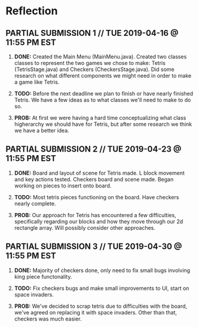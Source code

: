 # Reflection


## PARTIAL SUBMISSION 1 // TUE 2019-04-16 @ 11:55 PM EST

1. **DONE:** Created the Main Menu (MainMenu.java). Created two classes
    classes to represent the two games we chose to make: Tetris (TetrisStage.java) and
    Checkers (CheckersStage.java). Did some research on what different components we
    might need in order to make a game like Tetris.    

2. **TODO:** Before the next deadline we plan to finish or have nearly finished Tetris.
    We have a few ideas as to what classes we'll need to make to do so.

3. **PROB:** At first we were having a hard time conceptualizing what class
    higherarchy we should have for Tetris, but after some research we think we
    have a better idea.


## PARTIAL SUBMISSION 2 // TUE 2019-04-23 @ 11:55 PM EST

1. **DONE:** Board and layout of scene for Tetris made. L block movement and key actions tested.
    Checkers board and scene made. Began working on pieces to insert onto board.    

2. **TODO:** Most tetris pieces functioning on the board. Have checkers nearly complete.

3. **PROB:** Our approach for Tetris has encountered a few difficulties, specifically
    regarding our blocks and how they move through our 2d rectangle array. Will
    possibly consider other approaches.

    
## PARTIAL SUBMISSION 3 // TUE 2019-04-30 @ 11:55 PM EST

1. **DONE:** Majority of checkers done, only need to fix small bugs involving king piece functonality.    

2. **TODO:** Fix checkers bugs and make small improvements to UI, start on space invaders.

3. **PROB:** We've decided to scrap tetris due to difficulties with the board, we've agreed on
    replacing it with space invaders. Other than that, checkers was much easier.